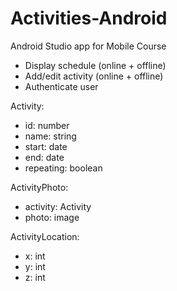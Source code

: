 # Activities-Android
Android Studio app for Mobile Course

- Display schedule (online + offline)
- Add/edit activity (online + offline)
- Authenticate user

Activity:
- id: number
- name: string
- start: date
- end: date
- repeating: boolean

ActivityPhoto:
- activity: Activity
- photo: image

ActivityLocation:
- x: int
- y: int
- z: int
